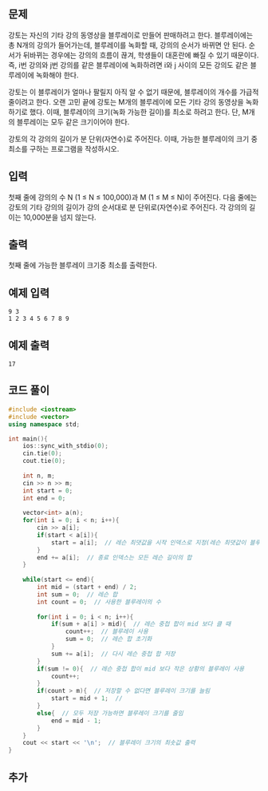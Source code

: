 ## 문제 
강토는 자신의 기타 강의 동영상을 블루레이로 만들어 판매하려고 한다. 블루레이에는 총 N개의 강의가 들어가는데, 블루레이를 녹화할 때, 강의의 순서가 바뀌면 안 된다. 순서가 뒤바뀌는 경우에는 강의의 흐름이 끊겨, 학생들이 대혼란에 빠질 수 있기 때문이다. 즉, i번 강의와 j번 강의를 같은 블루레이에 녹화하려면 i와 j 사이의 모든 강의도 같은 블루레이에 녹화해야 한다.

강토는 이 블루레이가 얼마나 팔릴지 아직 알 수 없기 때문에, 블루레이의 개수를 가급적 줄이려고 한다. 오랜 고민 끝에 강토는 M개의 블루레이에 모든 기타 강의 동영상을 녹화하기로 했다. 이때, 블루레이의 크기(녹화 가능한 길이)를 최소로 하려고 한다. 단, M개의 블루레이는 모두 같은 크기이어야 한다.

강토의 각 강의의 길이가 분 단위(자연수)로 주어진다. 이때, 가능한 블루레이의 크기 중 최소를 구하는 프로그램을 작성하시오.
## 입력
첫째 줄에 강의의 수 N (1 ≤ N ≤ 100,000)과 M (1 ≤ M ≤ N)이 주어진다. 다음 줄에는 강토의 기타 강의의 길이가 강의 순서대로 분 단위로(자연수)로 주어진다. 각 강의의 길이는 10,000분을 넘지 않는다.


## 출력
첫째 줄에 가능한 블루레이 크기중 최소를 출력한다.


## 예제 입력 
```
9 3
1 2 3 4 5 6 7 8 9
```

## 예제 출력  
```
17
```
## 코드 풀이
```c++
#include <iostream>
#include <vector>
using namespace std;

int main(){
    ios::sync_with_stdio(0);
    cin.tie(0);
    cout.tie(0);
    
    int n, m;
    cin >> n >> m;
    int start = 0;
    int end = 0;
    
    vector<int> a(n);
    for(int i = 0; i < n; i++){
        cin >> a[i];
        if(start < a[i]){
            start = a[i];  // 레슨 최댓값을 시작 인덱스로 지정(레슨 최댓값이 블루레이 크기의 최솟값
        }
        end += a[i];  // 종료 인덱스는 모든 레슨 길이의 합
    }
    
    while(start <= end){
        int mid = (start + end) / 2;
        int sum = 0;  // 레슨 합
        int count = 0;  // 사용한 블루레이의 수
        
        for(int i = 0; i < n; i++){
            if(sum + a[i] > mid){  // 레슨 중첩 합이 mid 보다 클 때
                count++;  // 블루레이 사용
                sum = 0;  // 레슨 합 초기화
            }
            sum += a[i];  // 다시 레슨 중첩 합 저장
        }
        if(sum != 0){  // 레슨 중첩 합이 mid 보다 작은 상황의 블루레이 사용
            count++;
        }
        if(count > m){  // 저장할 수 없다면 블루레이 크기를 늘림
            start = mid + 1;  // 
        }
        else{  // 모두 저장 가능하면 블루레이 크기를 줄임
            end = mid - 1;
        }
    }
    cout << start << '\n';  // 블루레이 크기의 최솟값 출력
}
```
## 추가
